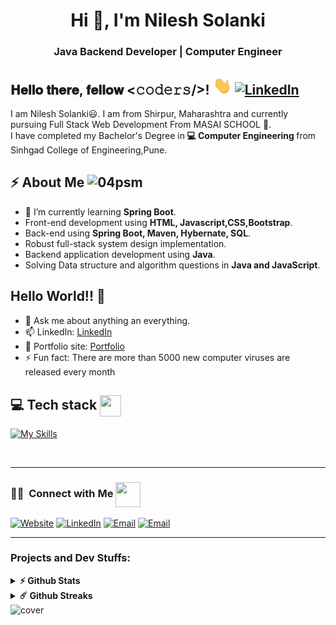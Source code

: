 <h1 align="center">Hi 👋, I'm Nilesh Solanki</h1> 
 
<h3 align="center">Java Backend Developer  |  Computer Engineer  </h3>



<h2> 𝐇𝐞𝐥𝐥𝐨 𝐭𝐡𝐞𝐫𝐞, 𝐟𝐞𝐥𝐥𝐨𝐰 <𝚌𝚘𝚍𝚎𝚛𝚜/>! <img src="https://raw.githubusercontent.com/ABSphreak/ABSphreak/master/gifs/Hi.gif" width="30px">
<a href="https://www.linkedin.com/in/nilesh2398/"><img alt="LinkedIn" src="https://img.shields.io/badge/LinkedIn-NileshSolanki-blue?style=flat-square&logo=linkedin"></a></h2>



I am Nilesh Solanki😃. I am from Shirpur, Maharashtra and currently pursuing Full Stack Web Development From MASAI SCHOOL 🏫. 
</br>
I have completed my Bachelor's Degree in<b> 💻 Computer Engineering </b>from Sinhgad College of Engineering,Pune.

## ⚡ About Me  <img src="https://komarev.com/ghpvc/?username=nileshs23&label=Profile%20views&color=0e75b6&style=flat" alt="04psm" /> 

- 🌱 I’m currently learning **Spring Boot**.
- Front-end development using **HTML, Javascript,CSS,Bootstrap**.
- Back-end using **Spring Boot, Maven, Hybernate, SQL**.
- Robust full-stack system design implementation.
- Backend application development using **Java**.
- Solving Data structure and algorithm questions in **Java and JavaScript**.

## Hello World!! 🤔
- 💬 Ask me about anything an everything.
- 📫 LinkedIn: [LinkedIn](https://www.linkedin.com/in/nilesh2398/)
- 🎯 Portfolio site: [Portfolio](https://nileshs23.github.io/)
- ⚡ Fun fact: There are more than 5000 new computer viruses are released every month

## 💻 Tech stack  <img src = "https://raw.githubusercontent.com/rahulbanerjee26/githubProfileReadmeGenerator/main/gifs/code.gif" width = 34px height=34px align="center"></h3>

[![My Skills](https://skillicons.dev/icons?i=java,js,py,html,css,maven,hibernate,spring,aws,mysql,netlify,bash,github,git,vscode&theme=light)](https://skillicons.dev)

<br>

----
<h3> 🤝🏻 &nbsp;Connect with Me <img src='https://raw.githubusercontent.com/rahulbanerjee26/githubProfileReadmeGenerator/main/gifs/handShake.gif' width="40px" height="40px" align="center"></h3>

<p align="center">


<a href="https://nileshs23.github.io/"><img alt="Website" src="https://img.shields.io/badge/Website-Portfolio-blue?style=flat-square&logo=google-chrome"></a>
<a href="https://www.linkedin.com/in/nilesh2398/"><img alt="LinkedIn" src="https://img.shields.io/badge/LinkedIn-NileshSolanki-blue?style=flat-square&logo=linkedin"></a>
<a href="mailto:nileshs2398@gmail.com"><img alt="Email" src="https://img.shields.io/badge/Email-nileshs2398@gmail.com-blue?style=flat-square&logo=gmail"></a>
<a href="https://twitter.com/Solanki2Nilesh"><img alt="Email" src="https://img.shields.io/twitter/url/https/twitter.com/Solanki2Nilesh.svg?style=social&label=Follow%20%40Solanki2Nilesh"></a>

</p>

----


 <h3>Projects and Dev Stuffs: </h3> <!--<img src='https://media1.giphy.com/media/du3J3cXyzhj75IOgvA/giphy.gif?cid=ecf05e47x2g034i9pzwtzzsd3xgg2w9nr94t4tflbbgo3008&rid=giphy.gif' width='32px'> -->
 

<details>	
  <summary><b>⚡ Github Stats</b></summary>

  <br />
  <img height="180em" src="https://github-readme-stats.vercel.app/api?username=nileshs23&show_icons=true&&count_private=true&include_all_commits=true&theme=vue" />
  <img height="180em" src="https://github-readme-stats.vercel.app/api/top-langs/?username=nileshs23&exclude_repo=KNN-Image-Classification&show_icons=true&layout=compact&langs_count=8"/>
</details>

<details>	
  <summary><b>☄️ Github Streaks</b></summary>
  <br/>
  <img src="https://github-readme-streak-stats.herokuapp.com/?user=nileshs23" width="400em" height="200em" />
  <h6><em>NOTE: This does not indicate my skill level or language proficiency, it's merely a GitHub metric of which languages I have the most code of on GitHub.
    </em></h6>
 
</details>

  <img width="100%" height = "270em" src="https://kentsustainability.co.uk/wp-content/uploads/2019/08/KS-1.gif" alt="cover" />
  
 <!-- ![MasterHead](https://i.pinimg.com/originals/2f/f4/28/2ff428006f3ade5f10beac69372062ab.gif) --!>
